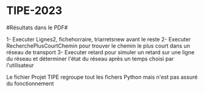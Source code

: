 # TIPE-2023

#Résultats dans le PDF#

1- Executer Lignes2, fichehorraire, triarretsnew avant le reste
2- Executer RecherchePlusCourtChemin pour trouver le chemin le plus court dans un réseau de transport
3- Executer retard pour simuler un retard sur une ligne du réseau et déterminer l'état du réseau après un temps choisi par l'utilisateur

Le fichier Projet TIPE regroupe tout les fichers Python mais n'est pas assuré du fonctionnement
